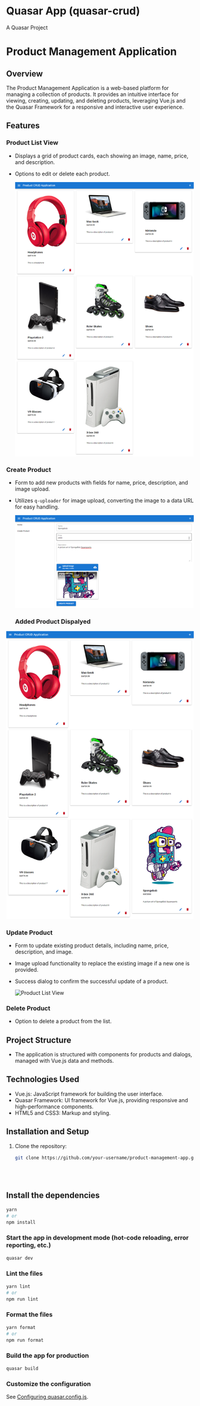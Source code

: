 # Quasar App (quasar-crud)

A Quasar Project

# Product Management Application

## Overview
The Product Management Application is a web-based platform for managing a collection of products. It provides an intuitive interface for viewing, creating, updating, and deleting products, leveraging Vue.js and the Quasar Framework for a responsive and interactive user experience.

## Features

### Product List View
- Displays a grid of product cards, each showing an image, name, price, and description.
- Options to edit or delete each product.

  ![Product List View](./assets/product-view-page.png)

### Create Product
- Form to add new products with fields for name, price, description, and image upload.
- Utilizes `q-uploader` for image upload, converting the image to a data URL for easy handling.

  ![Create Product View](./assets/add-product-view-page.png)



  ### Added Product Dispalyed

![Product Added View](./assets/added-product-view-page%20(1).png)

### Update Product
- Form to update existing product details, including name, price, description, and image.
- Image upload functionality to replace the existing image if a new one is provided.
- Success dialog to confirm the successful update of a product.

  ![Product List View](./assets/update%20product%20view.PNG)

### Delete Product
- Option to delete a product from the list.

## Project Structure
- The application is structured with components for products and dialogs, managed with Vue.js data and methods.

## Technologies Used
- Vue.js: JavaScript framework for building the user interface.
- Quasar Framework: UI framework for Vue.js, providing responsive and high-performance components.
- HTML5 and CSS3: Markup and styling.

## Installation and Setup
1. Clone the repository:
   ```sh
   git clone https://github.com/your-username/product-management-app.git





## Install the dependencies
```bash
yarn
# or
npm install
```

### Start the app in development mode (hot-code reloading, error reporting, etc.)
```bash
quasar dev
```


### Lint the files
```bash
yarn lint
# or
npm run lint
```


### Format the files
```bash
yarn format
# or
npm run format
```



### Build the app for production
```bash
quasar build
```

### Customize the configuration
See [Configuring quasar.config.js](https://v2.quasar.dev/quasar-cli-vite/quasar-config-js).
